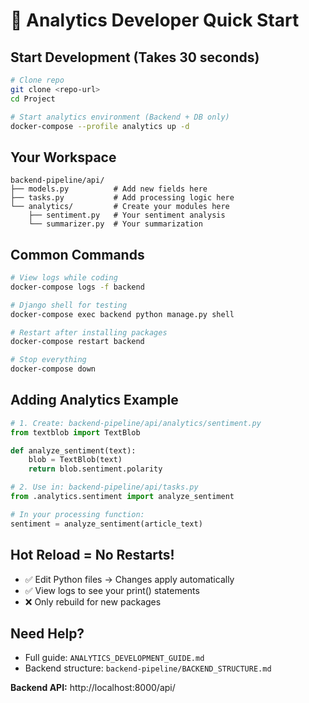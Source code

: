 # 🚀 Analytics Developer Quick Start

## Start Development (Takes 30 seconds)
```bash
# Clone repo
git clone <repo-url>
cd Project

# Start analytics environment (Backend + DB only)
docker-compose --profile analytics up -d
```

## Your Workspace
```
backend-pipeline/api/
├── models.py          # Add new fields here
├── tasks.py           # Add processing logic here
└── analytics/         # Create your modules here
    ├── sentiment.py   # Your sentiment analysis
    └── summarizer.py  # Your summarization
```

## Common Commands
```bash
# View logs while coding
docker-compose logs -f backend

# Django shell for testing
docker-compose exec backend python manage.py shell

# Restart after installing packages
docker-compose restart backend

# Stop everything
docker-compose down
```

## Adding Analytics Example
```python
# 1. Create: backend-pipeline/api/analytics/sentiment.py
from textblob import TextBlob

def analyze_sentiment(text):
    blob = TextBlob(text)
    return blob.sentiment.polarity

# 2. Use in: backend-pipeline/api/tasks.py
from .analytics.sentiment import analyze_sentiment

# In your processing function:
sentiment = analyze_sentiment(article_text)
```

## Hot Reload = No Restarts! 
- ✅ Edit Python files → Changes apply automatically
- ✅ View logs to see your print() statements
- ❌ Only rebuild for new packages

## Need Help?
- Full guide: `ANALYTICS_DEVELOPMENT_GUIDE.md`
- Backend structure: `backend-pipeline/BACKEND_STRUCTURE.md`

**Backend API:** http://localhost:8000/api/ 